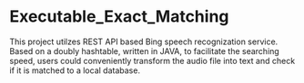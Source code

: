 # Executable_Exact_Matching
This project utilzes REST API based Bing speech recognization service. Based on a doubly hashtable, written in JAVA, to facilitate the searching speed, users could conveniently transform the audio file into text and check if it is matched to a local database.
